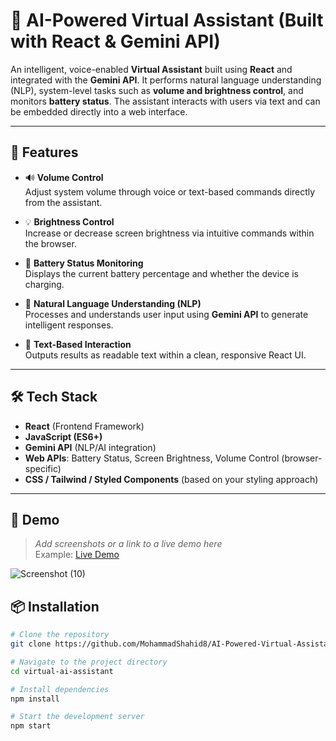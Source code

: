 # 🤖 AI-Powered Virtual Assistant (Built with React & Gemini API)

An intelligent, voice-enabled **Virtual Assistant** built using **React** and integrated with the **Gemini API**. It performs natural language understanding (NLP), system-level tasks such as **volume and brightness control**, and monitors **battery status**. The assistant interacts with users via text and can be embedded directly into a web interface.

---

## 🚀 Features

- 🔊 **Volume Control**  
  Adjust system volume through voice or text-based commands directly from the assistant.

- 💡 **Brightness Control**  
  Increase or decrease screen brightness via intuitive commands within the browser.

- 🔋 **Battery Status Monitoring**  
  Displays the current battery percentage and whether the device is charging.

- 🧠 **Natural Language Understanding (NLP)**  
  Processes and understands user input using **Gemini API** to generate intelligent responses.

- 💬 **Text-Based Interaction**  
  Outputs results as readable text within a clean, responsive React UI.

---

## 🛠️ Tech Stack

- **React** (Frontend Framework)  
- **JavaScript (ES6+)**  
- **Gemini API** (NLP/AI integration)  
- **Web APIs**: Battery Status, Screen Brightness, Volume Control (browser-specific)  
- **CSS / Tailwind / Styled Components** (based on your styling approach)

---

## 📸 Demo

> _Add screenshots or a link to a live demo here_  
> Example: [Live Demo](https://shahidai.netlify.app/)

![Screenshot (10)](https://github.com/user-attachments/assets/534410ae-a26d-4a76-9b0e-560d26667e94)


## 📦 Installation

```bash
# Clone the repository
git clone https://github.com/MohammadShahid8/AI-Powered-Virtual-Assistant.git

# Navigate to the project directory
cd virtual-ai-assistant

# Install dependencies
npm install

# Start the development server
npm start

